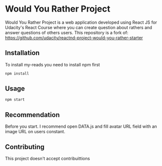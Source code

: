 # Would You Rather Project

Would You Rather Project is a web application developed using React JS for Udacity's React Course where you can create question about rathers and answer questions of others users. This repository is a fork of: https://github.com/udacity/reactnd-project-would-you-rather-starter


## Installation

To install my-reads you need to install npm first


```bash
npm install
```

## Usage

```bash
npm start
```

## Recommendation
Before you start. I recommend open DATA.js and fill avatar URL field with an image URL on users constant.

## Contributing
This project doesn't accept contribuittions